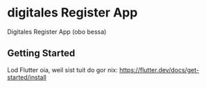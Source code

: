 # digitales Register App

Digitales Register App (obo bessa)

## Getting Started

Lod Flutter oia, weil sist tuit do gor nix:
https://flutter.dev/docs/get-started/install
